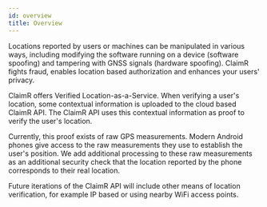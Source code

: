 ```yaml
---
id: overview
title: Overview
---
```


Locations reported by users or machines can be manipulated in various ways, including modifying the software running on a device (software spoofing) and tampering with GNSS signals (hardware spoofing).
ClaimR fights fraud, enables location based authorization and enhances your users' privacy.

ClaimR offers Verified Location-as-a-Service.
When verifying a user's location, some contextual information is uploaded to the cloud based ClaimR API.
The ClaimR API uses this contextual information as proof to verify the user's location.

Currently, this proof exists of raw GPS measurements.
Modern Android phones give access to the raw measurements they use to establish the user's position.
We add additional processing to these raw measurements as an additional security check that the location reported by the phone corresponds to their real location.

Future iterations of the ClaimR API will include other means of location verification, for example IP based or using nearby WiFi access points.
